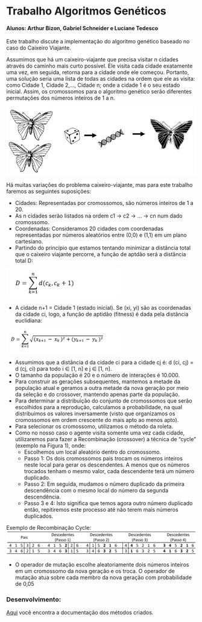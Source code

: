 # Trabalho Algoritmos Genéticos

#### Alunos: Arthur Bizon, Gabriel Schneider e Luciane Tedesco

Este trabalho discute a implementação do algoritmo genético baseado no caso do Caixeiro Viajante.

Assumimos que há um caixeiro-viajante que precisa visitar n cidades através do caminho mais curto
possível. Ele visita cada cidade exatamente uma vez, em seguida, retorna para a cidade onde ele
começou. Portanto, uma solução seria uma lista de todas as cidades na ordem que ele as visita: como
Cidade 1, Cidade 2,..., Cidade n; onde a cidade 1 é o seu estado inicial. Assim, os cromossomos para o
algoritmo genético serão diferentes permutações dos números inteiros de 1 a n.

<img src="Images/Alg-Geneticos.png">


Há muitas variações do problema caixeiro-viajante, mas para este trabalho faremos as seguintes
suposições:
- Cidades: Representadas por cromossomos, são números inteiros de 1 a 20.
- As n cidades serão listados na ordem c1 → c2 → ... → cn num dado cromossomo. 
- Coordenadas: Consideramos 20 cidades com coordenadas representadas por números aleatórios entre (0,0) e (1,1) em um plano cartesiano.
- Partindo do princípio que estamos tentando minimizar a distância total que o caixeiro viajante percorre, a função de aptdão será a distância total D:
<img src="Images/D1.png" width=300>


- A cidade n+1 = Cidade 1 (estado inicial). Se (xi, yi) são as coordenadas da cidade ci, logo, a função de aptidão (fitness) é dada pela distância euclidiana:
<img src="Images/D2.png" width=300>

- Assumimos que a distância d da cidade ci para a cidade cj é: d (ci, cj) = d (cj, ci) para todo i ∈
[1, n] e j ∈ [1, n]. 
- O tamanho da população é 20 e o número de interações é 10.000.
- Para construir as gerações subsequentes, mantemos a metade da população atual e geramos a outra metade da nova geração por meio da seleção e do crossover, mantendo apenas parte da população.
- Para determinar a distribuição do conjunto de cromossomos que serão escolhidos para a reprodução, calculamos a probabilidade, na qual distribuimos os valores inversamente (visto que organizamos os cromossomos em ordem crescente do mais apto ao menos apto).
- Para selecionar os cromossomo, utilizamos o método da roleta.
- Como no nosso caso o agente visita somente uma vez cada cidade, utilizaremos para fazer a Recombinação (crossover) a técnica de “cycle” (exemplo na Figura 1), onde:
    - Escolhemos um local aleatório dentro do cromossomo.
    - Passo 1: Os dois cromossomos pais trocam os números inteiros neste local para gerar os descendentes. A menos que os           números trocados tenham o mesmo valor, cada descendente terá um número duplicado.
    - Passo 2: Em seguida, mudamos o número duplicado da primeira descendência com o mesmo local do número da segunda               descendência.
    - Passo 3 e 4: Isto significa que temos agora outro número duplicado então, repitiremos este processo até não terem mais       números duplicados.

Exemplo de Recombinação Cycle:
<img src="Images/Cycle.png"> 

- O operador de mutação escolhe aleatoriamente dois números inteiros em um cromossomo da nova geração e os troca. O operador de mutação atua sobre cada membro da nova geração com probabilidade de 0,05

### Desenvolvimento:
[Aqui](src/Documentacao.html) você encontra a documentação dos métodos criados.
